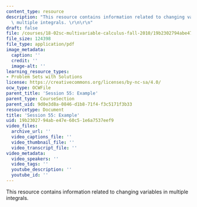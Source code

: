 ```yaml
---
content_type: resource
description: "This resource contains information related to changing variables in\
  \ multiple integrals. \r\n\r\n"
draft: false
file: /courses/18-02sc-multivariable-calculus-fall-2010/19b2302794abe47e60c51e6a7537eef9_MIT18_02SC_MNotes_cv3.pdf
file_size: 124398
file_type: application/pdf
image_metadata:
  caption: ''
  credit: ''
  image-alt: ''
learning_resource_types:
- Problem Sets with Solutions
license: https://creativecommons.org/licenses/by-nc-sa/4.0/
ocw_type: OCWFile
parent_title: 'Session 55: Example'
parent_type: CourseSection
parent_uid: 9d0e3d8a-0846-d1b8-71f4-f3c5171f3b33
resourcetype: Document
title: 'Session 55: Example'
uid: 19b23027-94ab-e47e-60c5-1e6a7537eef9
video_files:
  archive_url: ''
  video_captions_file: ''
  video_thumbnail_file: ''
  video_transcript_file: ''
video_metadata:
  video_speakers: ''
  video_tags: ''
  youtube_description: ''
  youtube_id: ''
---
```

This resource contains information related to changing variables in multiple integrals.